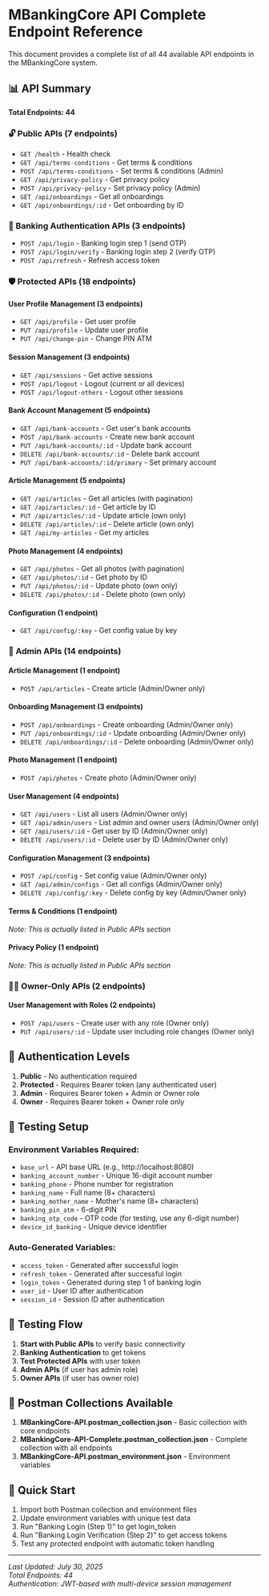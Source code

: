 # MBankingCore API Complete Endpoint Reference

This document provides a complete list of all 44 available API endpoints in the MBankingCore system.

## 📊 API Summary

**Total Endpoints: 44**

### 🔓 Public APIs (7 endpoints)
- `GET /health` - Health check
- `GET /api/terms-conditions` - Get terms & conditions
- `POST /api/terms-conditions` - Set terms & conditions (Admin)
- `GET /api/privacy-policy` - Get privacy policy
- `POST /api/privacy-policy` - Set privacy policy (Admin)
- `GET /api/onboardings` - Get all onboardings
- `GET /api/onboardings/:id` - Get onboarding by ID

### 🔐 Banking Authentication APIs (3 endpoints)
- `POST /api/login` - Banking login step 1 (send OTP)
- `POST /api/login/verify` - Banking login step 2 (verify OTP)
- `POST /api/refresh` - Refresh access token

### 🛡️ Protected APIs (18 endpoints)

#### User Profile Management (3 endpoints)
- `GET /api/profile` - Get user profile
- `PUT /api/profile` - Update user profile
- `PUT /api/change-pin` - Change PIN ATM

#### Session Management (3 endpoints)
- `GET /api/sessions` - Get active sessions
- `POST /api/logout` - Logout (current or all devices)
- `POST /api/logout-others` - Logout other sessions

#### Bank Account Management (5 endpoints)
- `GET /api/bank-accounts` - Get user's bank accounts
- `POST /api/bank-accounts` - Create new bank account
- `PUT /api/bank-accounts/:id` - Update bank account
- `DELETE /api/bank-accounts/:id` - Delete bank account
- `PUT /api/bank-accounts/:id/primary` - Set primary account

#### Article Management (5 endpoints)
- `GET /api/articles` - Get all articles (with pagination)
- `GET /api/articles/:id` - Get article by ID
- `PUT /api/articles/:id` - Update article (own only)
- `DELETE /api/articles/:id` - Delete article (own only)
- `GET /api/my-articles` - Get my articles

#### Photo Management (4 endpoints)
- `GET /api/photos` - Get all photos (with pagination)
- `GET /api/photos/:id` - Get photo by ID
- `PUT /api/photos/:id` - Update photo (own only)
- `DELETE /api/photos/:id` - Delete photo (own only)

#### Configuration (1 endpoint)
- `GET /api/config/:key` - Get config value by key

### 👑 Admin APIs (14 endpoints)

#### Article Management (1 endpoint)
- `POST /api/articles` - Create article (Admin/Owner only)

#### Onboarding Management (3 endpoints)
- `POST /api/onboardings` - Create onboarding (Admin/Owner only)
- `PUT /api/onboardings/:id` - Update onboarding (Admin/Owner only)
- `DELETE /api/onboardings/:id` - Delete onboarding (Admin/Owner only)

#### Photo Management (1 endpoint)
- `POST /api/photos` - Create photo (Admin/Owner only)

#### User Management (4 endpoints)
- `GET /api/users` - List all users (Admin/Owner only)
- `GET /api/admin/users` - List admin and owner users (Admin/Owner only)
- `GET /api/users/:id` - Get user by ID (Admin/Owner only)
- `DELETE /api/users/:id` - Delete user by ID (Admin/Owner only)

#### Configuration Management (3 endpoints)
- `POST /api/config` - Set config value (Admin/Owner only)
- `GET /api/admin/configs` - Get all configs (Admin/Owner only)
- `DELETE /api/config/:key` - Delete config by key (Admin/Owner only)

#### Terms & Conditions (1 endpoint)
*Note: This is actually listed in Public APIs section*

#### Privacy Policy (1 endpoint)
*Note: This is actually listed in Public APIs section*

### 👨‍💼 Owner-Only APIs (2 endpoints)

#### User Management with Roles (2 endpoints)
- `POST /api/users` - Create user with any role (Owner only)
- `PUT /api/users/:id` - Update user including role changes (Owner only)

## 🔑 Authentication Levels

1. **Public** - No authentication required
2. **Protected** - Requires Bearer token (any authenticated user)
3. **Admin** - Requires Bearer token + Admin or Owner role
4. **Owner** - Requires Bearer token + Owner role only

## 📱 Testing Setup

### Environment Variables Required:
- `base_url` - API base URL (e.g., http://localhost:8080)
- `banking_account_number` - Unique 16-digit account number
- `banking_phone` - Phone number for registration
- `banking_name` - Full name (8+ characters)
- `banking_mother_name` - Mother's name (8+ characters)
- `banking_pin_atm` - 6-digit PIN
- `banking_otp_code` - OTP code (for testing, use any 6-digit number)
- `device_id_banking` - Unique device identifier

### Auto-Generated Variables:
- `access_token` - Generated after successful login
- `refresh_token` - Generated after successful login
- `login_token` - Generated during step 1 of banking login
- `user_id` - User ID after authentication
- `session_id` - Session ID after authentication

## 🎯 Testing Flow

1. **Start with Public APIs** to verify basic connectivity
2. **Banking Authentication** to get tokens
3. **Test Protected APIs** with user token
4. **Admin APIs** (if user has admin role)
5. **Owner APIs** (if user has owner role)

## 📄 Postman Collections Available

1. **MBankingCore-API.postman_collection.json** - Basic collection with core endpoints
2. **MBankingCore-API-Complete.postman_collection.json** - Complete collection with all endpoints
3. **MBankingCore-API.postman_environment.json** - Environment variables

## 🚀 Quick Start

1. Import both Postman collection and environment files
2. Update environment variables with unique test data
3. Run "Banking Login (Step 1)" to get login_token
4. Run "Banking Login Verification (Step 2)" to get access tokens
5. Test any protected endpoint with automatic token handling

---

*Last Updated: July 30, 2025*  
*Total Endpoints: 44*  
*Authentication: JWT-based with multi-device session management*
